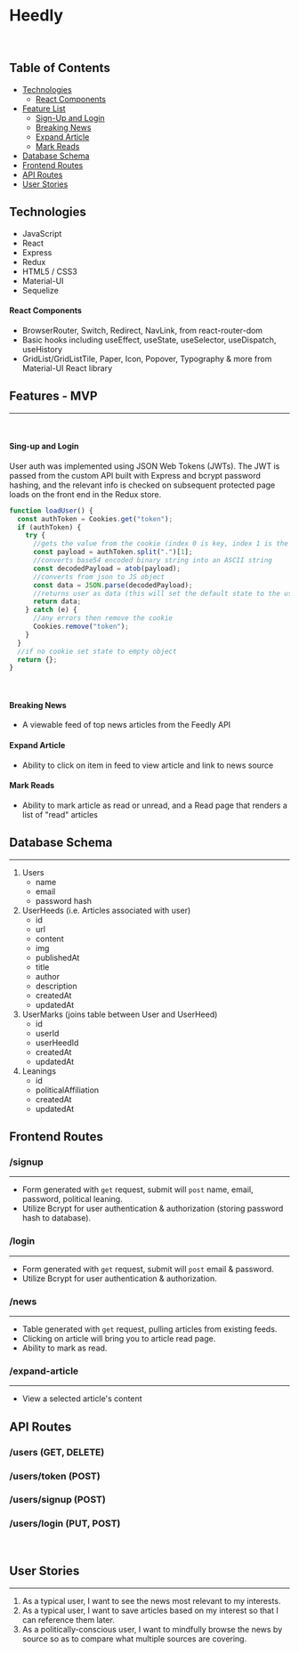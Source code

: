 # Heedly
​
## Table of Contents
* [Technologies](#technologies)
   * [React Components](#react-components)
* [Feature List](#feature-list)
    * [Sign-Up and Login](#Auth) 
    * [Breaking News](#Breaking-News)
    * [Expand Article](#Expand-Article) 
    * [Mark Reads](#Mark-Reads) 
* [Database Schema](#database-schema)
* [Frontend Routes](#frontend-routes)
* [API Routes](#api-routes)
* [User Stories](#user-stories)
​
## <a name="technologies"></a>Technologies
- JavaScript
- React
- Express
- Redux
- HTML5 / CSS3
- Material-UI
- Sequelize
​
#### <a name ="react-components"></a>React Components
- BrowserRouter, Switch, Redirect, NavLink, from react-router-dom
- Basic hooks including useEffect, useState, useSelector, useDispatch, useHistory
- GridList/GridListTile, Paper, Icon, Popover, Typography & more from Material-UI React library
​
## <a name="feature-list"></a>Features - MVP
--------------
​
#### <a name="Auth"></a>Sing-up and Login
User auth was implemented using JSON Web Tokens (JWTs). The JWT is passed from the custom API built with Express and bcrypt password hashing, and the relevant info is checked on subsequent protected page loads on the front end in the Redux store.
``` js - redux code for user login
function loadUser() {
  const authToken = Cookies.get("token");
  if (authToken) {
    try {
      //gets the value from the cookie (index 0 is key, index 1 is the value)
      const payload = authToken.split(".")[1];
      //converts base54 encoded binary string into an ASCII string
      const decodedPayload = atob(payload);
      //converts from json to JS object
      const data = JSON.parse(decodedPayload);
      //returns user as data (this will set the default state to the user)
      return data;
    } catch (e) {
      //any errors then remove the cookie
      Cookies.remove("token");
    }
  }
  //if no cookie set state to empty object
  return {};
}
```

​
#### <a name="Breaking-News"></a>Breaking News
- A viewable feed of top news articles from the Feedly API
​
#### <a name="Expand-Article"></a>Expand Article
- Ability to click on item in feed to view article and link to news source
​
#### <a name="Mark-Reads"></a>Mark Reads
- Ability to mark article as read or unread, and a Read page that renders a list of "read" articles
​
## <a name="database-schema"></a>Database Schema
------
1. Users
    - name
    - email
    - password hash
​
2. UserHeeds (i.e. Articles associated with user)
    - id
    - url
    - content
    - img
    - publishedAt
    - title
    - author
    - description
    - createdAt
    - updatedAt
​
3. UserMarks (joins table between User and UserHeed)
    - id
    - userId
    - userHeedId
    - createdAt
    - updatedAt
​
4. Leanings
    - id
    - politicalAffiliation
    - createdAt
    - updatedAt
​
​
## <a name="frontend-routes"></a>Frontend Routes
### /signup
-------
- Form generated with `get` request, submit will `post` name, email, password, political leaning.
- Utilize Bcrypt for user authentication & authorization (storing password hash to database).
​
### /login
------
- Form generated with `get` request, submit will `post` email & password.
- Utilize Bcrypt for user authentication & authorization.
​
### /news
------
- Table generated with `get` request, pulling articles from existing feeds.
- Clicking on article will bring you to article read page.
- Ability to mark as read.
### /expand-article
------
- View a selected article's content
​
## <a name="api-routes"></a>API Routes
### /users (GET, DELETE)
### /users/token (POST)
### /users/signup (POST)
### /users/login (PUT, POST)
​
## <a name="user-stories"></a>User Stories
------------
1. As a typical user, I want to see the news most relevant to my interests.
2. As a typical user, I want to save articles based on my interest so that I can reference them later.
3. As a politically-conscious user, I want to mindfully browse the news by source so as to compare what multiple sources are covering.
​

